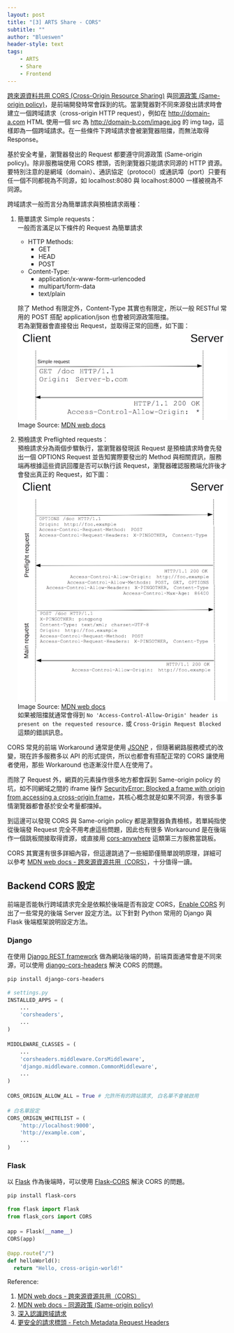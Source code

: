 ```yaml
---
layout: post
title: "[3] ARTS Share - CORS"
subtitle: ""
author: "Blueswen"
header-style: text
tags:
    - ARTS
    - Share
    - Frontend
---
```


[跨來源資料共用 CORS (Cross-Origin Resource Sharing)](https://developer.mozilla.org/zh-TW/docs/Web/HTTP/CORS) 與[同源政策 (Same-origin policy)](https://developer.mozilla.org/zh-TW/docs/Web/Security/Same-origin_policy)，是前端開發時常會踩到的坑。當瀏覽器對不同來源發出請求時會建立一個跨域請求（cross-origin HTTP request），例如在 http://domain-a.com HTML 使用一個 src 為 http://domain-b.com/image.jpg 的 img tag，這樣即為一個跨域請求。在一些條件下跨域請求會被瀏覽器阻擋，而無法取得 Response。

基於安全考量，瀏覽器發出的 Request 都要遵守同源政策 (Same-origin policy)。除非服務端使用 CORS 標頭，否則瀏覽器只能請求同源的 HTTP 資源。要特別注意的是網域（domain）、通訊協定（protocol）或通訊埠（port）只要有任一個不同都視為不同源，如 localhost:8080 與 localhost:8000 一樣被視為不同源。

跨域請求一般而言分為簡單請求與預檢請求兩種：

1. 簡單請求 Simple requests：  
    一般而言滿足以下條件的 Request 為簡單請求
    
    * HTTP Methods:
      * GET
      * HEAD
      * POST
    * Content-Type:
      * application/x-www-form-urlencoded
      * multipart/form-data
      * text/plain
    
    除了 Method 有限定外，Content-Type 其實也有限定，所以一般 RESTful 常用的 POST 搭配 application/json 也會被同源政策阻擋。  
    若為瀏覽器會直接發出 Request，並取得正常的回應，如下圖：
    ![simple request](/img/in-post/2020-05-02-cors/simple_req.png)  
    Image Source: [MDN web docs](https://developer.mozilla.org/zh-TW/docs/Web/HTTP/CORS)
2. 預檢請求 Preflighted requests：  
    預檢請求分為兩個步驟執行，當瀏覽器發現該 Request 是預檢請求時會先發出一個 OPTIONS Request 並告知實際要發出的 Method 與相關資訊，服務端再根據這些資訊回覆是否可以執行該 Request，瀏覽器確認服務端允許後才會發出真正的 Request，如下圖：
    ![preflighted request](/img/in-post/2020-05-02-cors/preflight_correct.png)  
    Image Source: [MDN web docs](https://developer.mozilla.org/zh-TW/docs/Web/HTTP/CORS)  
    如果被阻擋就通常會得到 ```No 'Access-Control-Allow-Origin' header is present on the requested resource.``` 或 ```Cross-Origin Request Blocked``` 這類的錯誤訊息。

CORS 常見的前端 Workaround 通常是使用 [JSONP](https://openhome.cc/Gossip/JavaScript/JSONP.html) ，但隨著網路服務模式的改變，現在許多服務多以 API 的形式提供，所以也都會有搭配正常的 CORS 讓使用者使用，那些 Workaround 也逐漸沒什麼人在使用了。

而除了 Request 外，網頁的元素操作很多地方都會踩到 Same-origin policy 的坑，如不同網域之間的 iframe 操作 [SecurityError: Blocked a frame with origin from accessing a cross-origin frame](https://stackoverflow.com/a/25098153)，其核心概念就是如果不同源，有很多事情瀏覽器都會基於安全考量都擋掉。

到這邊可以發現 CORS 與 Same-origin policy 都是瀏覽器負責檢核，若單純指使從後端發 Request 完全不用考慮這些問題，因此也有很多 Workaround 是在後端作一個跳板間接取得資源，或直接用 [cors-anywhere](https://github.com/Rob--W/cors-anywhere/) 這類第三方服務當跳板。

CORS 其實還有很多詳細內容，但這邊跳過了一些細節僅簡單說明原理，詳細可以參考 [MDN web docs - 跨來源資源共用（CORS）](https://developer.mozilla.org/zh-TW/docs/Web/HTTP/CORS)，十分值得一讀。

## Backend CORS 設定

前端是否能執行跨域請求完全是依賴於後端是否有設定 CORS，[Enable CORS](https://enable-cors.org/server.html) 列出了一些常見的後端 Server 設定方法。以下針對 Python 常用的 Django 與 Flask 後端框架說明設定方法。

### Django

在使用 [Django REST framework](https://www.django-rest-framework.org/) 做為網站後端的時，前端頁面通常會是不同來源，可以使用 [django-cors-headers](https://github.com/adamchainz/django-cors-headers) 解決 CORS 的問題。

```bash
pip install django-cors-headers
```

```py
# settings.py
INSTALLED_APPS = (
    ...
    'corsheaders',
    ...
)

MIDDLEWARE_CLASSES = (
    ...
    'corsheaders.middleware.CorsMiddleware',
    'django.middleware.common.CommonMiddleware',
    ...
)

CORS_ORIGIN_ALLOW_ALL = True # 允許所有的跨站請求, 白名單不會被啟用

# 白名單設定
CORS_ORIGIN_WHITELIST = (
    'http://localhost:9000',
    'http://example.com',
    ...
)
```

### Flask

以 [Flask](https://palletsprojects.com/p/flask/) 作為後端時，可以使用 [Flask-CORS](https://github.com/corydolphin/flask-cors) 解決 CORS 的問題。

```bash
pip install flask-cors
```

```py
from flask import Flask
from flask_cors import CORS

app = Flask(__name__)
CORS(app)

@app.route("/")
def helloWorld():
  return "Hello, cross-origin-world!"
```

Reference:

1. [MDN web docs - 跨來源資源共用（CORS）](https://developer.mozilla.org/zh-TW/docs/Web/HTTP/CORS)
2. [MDN web docs - 同源政策 (Same-origin policy)](https://developer.mozilla.org/zh-TW/docs/Web/Security/Same-origin_policy)
3. [深入認識跨域請求](https://www.ithome.com.tw/voice/129558)
4. [更安全的請求標頭 - Fetch Metadata Request Headers](https://blog.kalan.dev/fetch-metadata-request-headers/)
